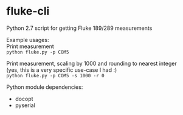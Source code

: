# fluke-cli
Python 2.7 script for getting Fluke 189/289 measurements

Example usages:  
Print measurement  
`python fluke.py -p COM5`

Print measurement, scaling by 1000 and rounding to nearest integer  
(yes, this is a very specific use-case I had :)  
`python fluke.py -p COM5 -s 1000 -r 0`

Python module dependencies:  
- docopt
- pyserial

